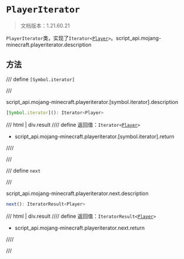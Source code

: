 # `PlayerIterator`

> 文档版本：1.21.60.21

`PlayerIterator`类，实现了<code>Iterator&lt;<a href="../player/">Player</a>&gt;</code>。script_api.mojang-minecraft.playeriterator.description

## 方法

/// define
`[Symbol.iterator]`


///

script_api.mojang-minecraft.playeriterator.[symbol.iterator].description

```js
[Symbol.iterator](): Iterator<Player>
```

/// html | div.result
//// define
返回值：<code>Iterator&lt;<a href="../player/">Player</a>&gt;</code>

- script_api.mojang-minecraft.playeriterator.[symbol.iterator].return


////

///


/// define
`next`


///

script_api.mojang-minecraft.playeriterator.next.description

```js
next(): IteratorResult<Player>
```

/// html | div.result
//// define
返回值：<code>IteratorResult&lt;<a href="../player/">Player</a>&gt;</code>

- script_api.mojang-minecraft.playeriterator.next.return


////

///

